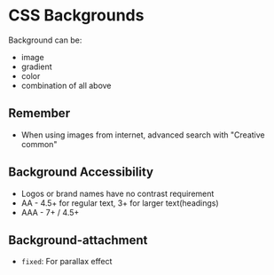 # CSS Backgrounds

Background can be:

- image
- gradient
- color
- combination of all above

## Remember

- When using images from internet, advanced search with "Creative common"

## Background Accessibility

- Logos or brand names have no contrast requirement
- AA - 4.5+ for regular text, 3+ for larger text(headings)
- AAA - 7+ / 4.5+

## Background-attachment

- `fixed`: For parallax effect
